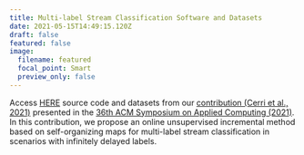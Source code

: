 ```yaml
---
title: Multi-label Stream Classification Software and Datasets
date: 2021-05-15T14:49:15.120Z
draft: false
featured: false
image:
  filename: featured
  focal_point: Smart
  preview_only: false
---
```

Access [HERE](http://www.biomal.ufscar.br/somStreamML.html) source code and datasets from our [contribution (Cerri et al., 2021)](https://doi.org/10.1145/3412841.3441922) presented in the [36th ACM Symposium on Applied Computing (2021)](https://www.sigapp.org/sac/sac2021/index.html).\
In this contribution, we propose an online unsupervised incremental method based on self-organizing maps for multi-label stream classification in scenarios with infinitely delayed labels.